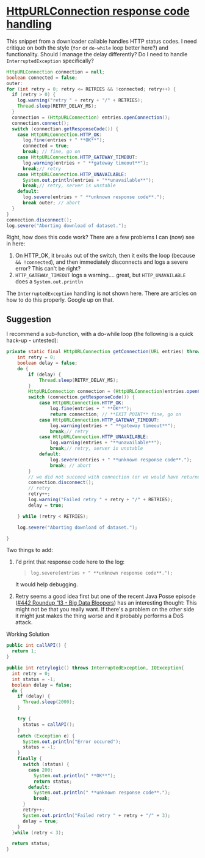 # [HttpURLConnection response code handling](https://codereview.stackexchange.com/questions/45819/httpurlconnection-response-code-handling)



This snippet from a downloader callable handles HTTP status codes. I need critique on both the style (`for` or `do-while` loop better here?) and functionality. Should I manage the delay differently? Do I need to handle `InterruptedException` specifically?

```java
HttpURLConnection connection = null;
boolean connected = false;
outer:
for (int retry = 0; retry <= RETRIES && !connected; retry++) {
  if (retry > 0) {
    log.warning("retry " + retry + "/" + RETRIES);
    Thread.sleep(RETRY_DELAY_MS);
  }
  connection = (HttpURLConnection) entries.openConnection();
  connection.connect();
  switch (connection.getResponseCode()) {
    case HttpURLConnection.HTTP_OK:
      log.fine(entries + " **OK**");
      connected = true;
      break; // fine, go on  
    case HttpURLConnection.HTTP_GATEWAY_TIMEOUT:
      log.warning(entries + " **gateway timeout**");
      break;// retry
    case HttpURLConnection.HTTP_UNAVAILABLE:
      System.out.println(entries + "**unavailable**");
      break;// retry, server is unstable
    default:
      log.severe(entries + " **unknown response code**.");
      break outer; // abort
  }
}
connection.disconnect();
log.severe("Aborting download of dataset.");
```



Right, how does this code work? There are a few problems I can (now) see in here:

1. On HTTP_OK, it `breaks` out of the switch, then it exits the loop (because `&& !connected`), and then immediately disconnects and logs a severe error? This can't be right?
2. `HTTP_GATEWAY_TIMEOUT` logs a warning.... great, but `HTTP_UNAVAILABLE` does a `System.out.println`

The `InterruptedException` handling is not shown here. There are articles on how to do this properly. Google up on that.

## Suggestion

I recommend a sub-function, with a do-while loop (the following is a quick hack-up - untested):

```java
private static final HttpURLConnection getConnection(URL entries) throws InterruptedException{
    int retry = 0;
    boolean delay = false;
    do {
        if (delay) {
            Thread.sleep(RETRY_DELAY_MS);
        }
        HttpURLConnection connection = (HttpURLConnection)entries.openConnection();
        switch (connection.getResponseCode()) {
            case HttpURLConnection.HTTP_OK:
                log.fine(entries + " **OK**");
                return connection; // **EXIT POINT** fine, go on
            case HttpURLConnection.HTTP_GATEWAY_TIMEOUT:
                log.warning(entries + " **gateway timeout**");
                break;// retry
            case HttpURLConnection.HTTP_UNAVAILABLE:
                log.warning(entries + "**unavailable**");
                break;// retry, server is unstable
            default:
                log.severe(entries + " **unknown response code**.");
                break; // abort
        }
        // we did not succeed with connection (or we would have returned the connection).
        connection.disconnect();
        // retry
        retry++;
        log.warning("Failed retry " + retry + "/" + RETRIES);
        delay = true;

    } while (retry < RETRIES);

    log.severe("Aborting download of dataset.");

}
```



Two things to add:

1. I'd print that response code here to the log:

   > ```
   > log.severe(entries + " **unknown response code**.");
   > ```

   It would help debugging.

2. Retry seems a good idea first but one of the recent Java Posse episode ([#442 Roundup ‘13 - Big Data Bloopers](http://javaposse.com/java-posse-442)) has an interesting thought: This might not be that you really want. If there's a problem on the other side it might just makes the thing worse and it probably performs a DoS attack.



Working Solution

```java
public int callAPI() {
  return 1;
}

public int retrylogic() throws InterruptedException, IOException{
  int retry = 0;
  int status = -1;
  boolean delay = false;
  do {
    if (delay) {
      Thread.sleep(2000);
    }

    try {
      status = callAPI();
    }
    catch (Exception e) {
      System.out.println("Error occured");
      status = -1;
    }
    finally {
      switch (status) {
        case 200:
          System.out.println(" **OK**");
          return status; 
        default:
          System.out.println(" **unknown response code**.");
          break;
      }
      retry++;
      System.out.println("Failed retry " + retry + "/" + 3);
      delay = true;
    } 
  }while (retry < 3);

  return status;
}
```

